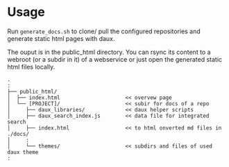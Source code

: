 # Usage #

Run `generate_docs.sh` to clone/ pull the configured repositories
and generate static html pages with daux.

The ouput is in the public_html directory. You can rsync its content
to a webroot (or a subdir in it) of a webservice or just open
the generated static html files locally.

```
.
:
├── public_html/
│  ├── index.html                     << overvew page
│  └── [PROJECT]/                     << subir for docs of a repo
│     ├── daux_libraries/             << daux helper scripts
│     ├── daux_search_index.js        << data file for integrated search
│     ├── index.html                  << to html onverted md files in ./docs/
│     :
│     └── themes/                     << subdirs and files of used daux theme
:
```